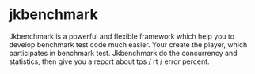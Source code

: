 # jkbenchmark

Jkbenchmark is a powerful and flexible framework which help you to develop benchmark test code much easier. Your create the player, which participates in benchmark test. Jkbenchmark do the concurrency and statistics, then give you a report about tps / rt / error percent.
